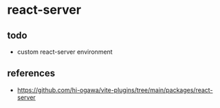 # react-server

## todo

- custom react-server environment

## references

- https://github.com/hi-ogawa/vite-plugins/tree/main/packages/react-server
